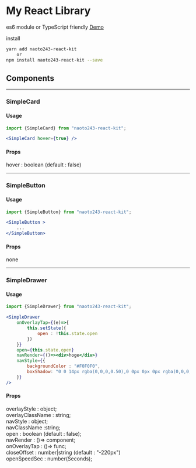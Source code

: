 # My React Library

es6 module or TypeScript friendly
[Demo](https://naotofushimi.github.io/naoto243-react-kit/)

install 
```bash
yarn add naoto243-react-kit
    or 
npm install naoto243-react-kit --save 

```


## Components

---
### SimpleCard

#### Usage
```jsx
import {SimpleCard} from "naoto243-react-kit";

<SimpleCard hover={true} />
```
#### Props
hover : boolean (default : false)
 
---
### SimpleButton

#### Usage

```jsx
import {SimpleButton} from "naoto243-react-kit";

<SimpleButton >
    ...
</SimpleButton>
```
#### Props
none
  
---
### SimpleDrawer

#### Usage
```jsx
import {SimpleDrawer} from "naoto243-react-kit";

<SimpleDrawer
    onOverlayTap={(e)=>{
        this.setState({
            open : !this.state.open
        })
    }}
    open={this.state.open}
    navRender={()=><div>hoge</div>}
    navStyle={{
        backgroundColor : "#F0F0F0",
        boxShadow: "0 0 14px rgba(0,0,0,0.50),0 0px 0px 0px rgba(0,0,0,0.24)",
    }}
/>
```  

#### Props
overlayStyle : object;  
overlayClassName : string;  
navStyle : object;  
navClassName :string;  
open : boolean (default : false);  
navRender : ()=> component;   
onOverlayTap : ()=> func;   
closeOffset : number|string  (default : "-220px")  
openSpeedSec : number(Seconds);    

